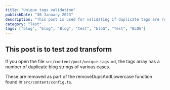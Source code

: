 ```yaml
---
title: "Unique tags validation"
publishDate: "30 January 2023"
description: "This post is used for validating if duplicate tags are removed, regardless of the string case"
category: "Test"
tags: ["blog", "blog", "Blog", "test", "bloG", "Test", "BLOG"]
---
```


## This post is to test zod transform

If you open the file `src/content/post/unique-tags.md`, the tags array has a number of duplicate blog strings of various cases.

These are removed as part of the removeDupsAndLowercase function found in `src/content/config.ts`.
